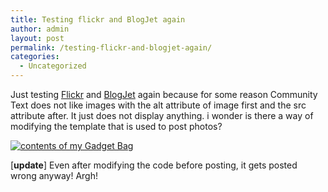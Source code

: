 ```yaml
---
title: Testing flickr and BlogJet again
author: admin
layout: post
permalink: /testing-flickr-and-blogjet-again/
categories:
  - Uncategorized
---
```

Just testing [Flickr][1] and [BlogJet][2] again because for some reason Community Text does not like images with the alt attribute of image&nbsp;first and the src attribute after. It just does not display anything. i wonder is there a way of modifying the template that is used to post photos?

[<img src="http://static.flickr.com/23/29779504\_ef1093cc50\_m.jpg" alt="contents of my Gadget Bag" border=0>][3]

[**update**] Even after modifying the code before posting, it gets posted wrong anyway! Argh!

 [1]: http://www.flickr.com/
 [2]: http://blogjet.com/
 [3]: http://www.flickr.com/photos/lsmartman/29779504/